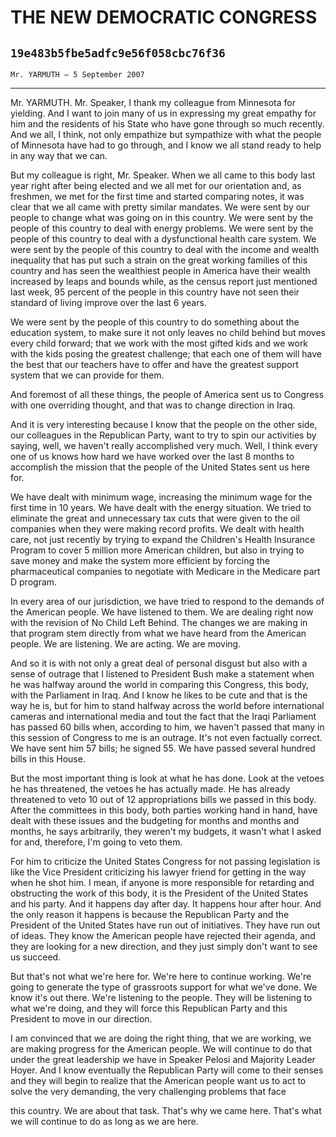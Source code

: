 # THE NEW DEMOCRATIC CONGRESS
## `19e483b5fbe5adfc9e56f058cbc76f36`
`Mr. YARMUTH — 5 September 2007`

---


Mr. YARMUTH. Mr. Speaker, I thank my colleague from Minnesota for 
yielding. And I want to join many of us in expressing my great empathy 
for him and the residents of his State who have gone through so much 
recently. And we all, I think, not only empathize but sympathize with 
what the people of Minnesota have had to go through, and I know we all 
stand ready to help in any way that we can.

But my colleague is right, Mr. Speaker. When we all came to this body 
last year right after being elected and we all met for our orientation 
and, as freshmen, we met for the first time and started comparing 
notes, it was clear that we all came with pretty similar mandates. 
We were sent by our people to change what was going on in this country. 
We were sent by the people of this country to deal with energy 
problems. We were sent by the people of this country to deal with a 
dysfunctional health care system. We were sent by the people of this 
country to deal with the income and wealth inequality that has put such 
a strain on the great working families of this country and has seen the 
wealthiest people in America have their wealth increased by leaps and 
bounds while, as the census report just mentioned last week, 95 percent 
of the people in this country have not seen their standard of living 
improve over the last 6 years.


We were sent by the people of this country to do something about the 
education system, to make sure it not only leaves no child behind but 
moves every child forward; that we work with the most gifted kids and 
we work with the kids posing the greatest challenge; that each one of 
them will have the best that our teachers have to offer and have the 
greatest support system that we can provide for them.

And foremost of all these things, the people of America sent us to 
Congress with one overriding thought, and that was to change direction 
in Iraq.

And it is very interesting because I know that the people on the 
other side, our colleagues in the Republican Party, want to try to spin 
our activities by saying, well, we haven't really accomplished very 
much. Well, I think every one of us knows how hard we have worked over 
the last 8 months to accomplish the mission that the people of the 
United States sent us here for.

We have dealt with minimum wage, increasing the minimum wage for the 
first time in 10 years. We have dealt with the energy situation. We 
tried to eliminate the great and unnecessary tax cuts that were given 
to the oil companies when they were making record profits. We dealt 
with health care, not just recently by trying to expand the Children's 
Health Insurance Program to cover 5 million more American children, but 
also in trying to save money and make the system more efficient by 
forcing the pharmaceutical companies to negotiate with Medicare in the 
Medicare part D program.

In every area of our jurisdiction, we have tried to respond to the 
demands of the American people. We have listened to them. We are 
dealing right now with the revision of No Child Left Behind. The 
changes we are making in that program stem directly from what we have 
heard from the American people. We are listening. We are acting. We are 
moving.

And so it is with not only a great deal of personal disgust but also 
with a sense of outrage that I listened to President Bush make a 
statement when he was halfway around the world in comparing this 
Congress, this body, with the Parliament in Iraq. And I know he likes 
to be cute and that is the way he is, but for him to stand halfway 
across the world before international cameras and international media 
and tout the fact that the Iraqi Parliament has passed 60 bills when, 
according to him, we haven't passed that many in this session of 
Congress to me is an outrage. It's not even factually correct. We have 
sent him 57 bills; he signed 55. We have passed several hundred bills 
in this House.

But the most important thing is look at what he has done. Look at the 
vetoes he has threatened, the vetoes he has actually made. He has 
already threatened to veto 10 out of 12 appropriations bills we passed 
in this body. After the committees in this body, both parties working 
hand in hand, have dealt with these issues and the budgeting for months 
and months and months, he says arbitrarily, they weren't my budgets, it 
wasn't what I asked for and, therefore, I'm going to veto them.

For him to criticize the United States Congress for not passing 
legislation is like the Vice President criticizing his lawyer friend 
for getting in the way when he shot him. I mean, if anyone is more 
responsible for retarding and obstructing the work of this body, it is 
the President of the United States and his party. And it happens day 
after day. It happens hour after hour. And the only reason it happens 
is because the Republican Party and the President of the United States 
have run out of initiatives. They have run out of ideas. They know the 
American people have rejected their agenda, and they are looking for a 
new direction, and they just simply don't want to see us succeed.

But that's not what we're here for. We're here to continue working. 
We're going to generate the type of grassroots support for what we've 
done. We know it's out there. We're listening to the people. They will 
be listening to what we're doing, and they will force this Republican 
Party and this President to move in our direction.

I am convinced that we are doing the right thing, that we are 
working, we are making progress for the American people. We will 
continue to do that under the great leadership we have in Speaker 
Pelosi and Majority Leader Hoyer. And I know eventually the Republican 
Party will come to their senses and they will begin to realize that the 
American people want us to act to solve the very demanding, the very 
challenging problems that face


this country. We are about that task. That's why we came here. That's 
what we will continue to do as long as we are here.